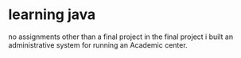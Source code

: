 # learning java
no assignments other than a final project
in the final project i built an administrative system for running an Academic center.
